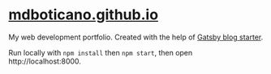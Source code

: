 # [mdboticano.github.io](https://mdboticano.github.io)

My web development portfolio. Created with the help of [Gatsby blog starter](https://github.com/gatsbyjs/gatsby-starter-blog).

Run locally with `npm install` then `npm start`, then open http://localhost:8000.